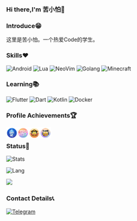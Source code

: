 ### Hi there,I'm 苦小怕👋

### Introduce😁

这里是苦小怕。一个热爱Code的学生。

### Skills❤️

![Android](https://img.shields.io/badge/-Android-192133?&logo=Android&logoColor=white)
![Lua](https://img.shields.io/badge/-Lua-192133?&logo=Lua&logoColor=white)
![NeoVim](https://img.shields.io/badge/-NeoVim-192133?&logo=neovim&logoColor=white)
![Golang](https://img.shields.io/badge/-Golang-192133?&logo=Go&logoColor=white)
![Minecraft](https://img.shields.io/badge/-Minecraft-192133?&logo=Minecraft&logoColor=white)

### Learning📚

![Flutter](https://img.shields.io/badge/-flutter-192133?&logo=flutter&logoColor=white)
![Dart](https://img.shields.io/badge/-dart-192133?&logo=dart&logoColor=white)
![Kotlin](https://img.shields.io/badge/-kotlin-192133?&logo=kotlin&logoColor=white)
![Docker](https://img.shields.io/badge/-Docker-192133?&logo=docker&logoColor=white)

### Profile Achievements🏆

<img align="left" alt="Pull Shark" width="30px" src="https://github.com/Schweinepriester/github-profile-achievements/blob/main/images/pull-shark-default.png" />
<img align="left" alt="yolo" width="30px" src="https://github.com/Schweinepriester/github-profile-achievements/blob/main/images/yolo-default.png" />
<img align="left" alt="quickdraw" width="30px" src="https://github.com/Schweinepriester/github-profile-achievements/blob/main/images/quickdraw-default.png" />
<img align="left" alt="starstruck" width="30px" src="https://github.com/Schweinepriester/github-profile-achievements/blob/main/images/starstruck-default.png" />
<br />

### Status👀

![Stats](https://github-readme-stats.vercel.app/api?username=KuLiPai&show_icons=true)    

![Lang](https://github-readme-stats.vercel.app/api/top-langs/?username=KuLiPai)   

![](https://komarev.com/ghpvc/?username=KuLiPai)

### Contact Details📞

[![Telegram](https://img.shields.io/badge/-Telegram-192133?&logo=Telegram&logoColor=white)](https://t.me/KuLiPai)
